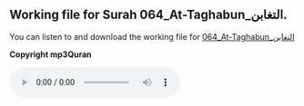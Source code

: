 
## Working file for Surah 064_At-Taghabun_التغابن.

You can listen to and download the working file for [064_At-Taghabun_التغابن](https://server13.mp3quran.net/husr/064.mp3)

**Copyright mp3Quran**

<audio controls src="https://server13.mp3quran.net/husr/064.mp3"></audio>

